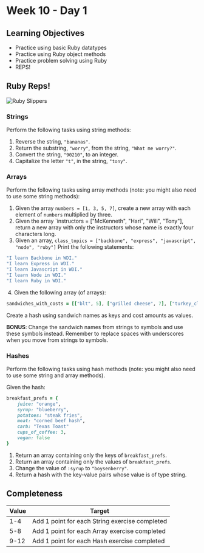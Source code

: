 # Week 10 - Day 1

## Learning Objectives

- Practice using basic Ruby datatypes
- Practice using Ruby object methods
- Practice problem solving using Ruby
- REPS!

## Ruby Reps!

![Ruby Slippers](http://media.giphy.com/media/r2zyOH9xKraOk/giphy.gif)

### Strings

Perform the following tasks using string methods:

1. Reverse the string, `"bananas"`.
2. Return the substring, `"worry"`, from the string, `"What me worry?"`.
3. Convert the string, `"90210"`, to an integer.
4. Capitalize the letter `"t"`, in the string, `"tony"`.

### Arrays

Perform the following tasks using array methods (note: you might also need to use some string methods):

1. Given the array `numbers = [1, 3, 5, 7]`, create a new array with each element of `numbers` multiplied by three.
2. Given the array `instructors = ["McKenneth", "Hari", "Will", "Tony"], return a new array with only the instructors whose name is exactly four characters long.  
3. Given an array, `class_topics = ["backbone", "express", "javascript", "node", "ruby"]`
Print the following statements:
```ruby
"I learn Backbone in WDI."
"I learn Express in WDI."
"I learn Javascript in WDI."
"I learn Node in WDI."
"I learn Ruby in WDI."
```

&nbsp;4. Given the following array (of arrays):
```ruby
sandwiches_with_costs = [["blt", 5], ["grilled cheese", 7], ["turkey_club_with_pesto", 9], ["ramenburger", 6], ["portobello and spicy sauce compote", 10]]
```
Create a hash using sandwich names as keys and cost amounts as values. 

**BONUS**: Change the sandwich names from strings to symbols and use these symbols instead. Remember to replace spaces with underscores when you move from strings to symbols.

### Hashes

Perform the following tasks using hash methods (note: you might also need to use some string and array methods).

Given the hash:
```ruby
breakfast_prefs = {
	juice: "orange",
	syrup: "blueberry",
	potatoes: "steak fries",
	meat: "corned beef hash",
	carb: "Texas Toast"
	cups_of_coffee: 3,
	vegan: false
}
```
1. Return an array containing only the keys of `breakfast_prefs`.
2. Return an array containing only the values of `breakfast_prefs`.
3. Change the value of `:syrup` to `"boysenberry"`.
4. Return a hash with the key-value pairs whose value is of type string.  

## Completeness

| Value | Target |
| ----- | -------|
| 1-4  | Add 1 point for each String exercise completed|
| 5-8  | Add 1 point for each Array exercise completed|  
| 9-12   | Add 1 point for each Hash exercise completed |
